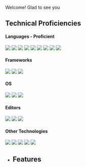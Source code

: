 Welcome! Glad to see you

## Technical Proficiencies
#### Languages - Proficient
[![](https://img.shields.io/badge/C++-grey?style=for-the-badge&logo=cplusplus&logoColor=4EAA25)]()
[![](https://img.shields.io/badge/HTML-grey?style=for-the-badge&logo=html5&logoColor=fc9003)]()
[![](https://img.shields.io/badge/CSS-grey?style=for-the-badge&logo=css3&logoColor=1572B6)]()
[![](https://img.shields.io/badge/javascript-grey?style=for-the-badge&logo=javascript&logoColor=F7DF1E)]()
[![](https://img.shields.io/badge/SQL-grey?style=for-the-badge&logo=mysql&logoColor=03bafc)]()
[![](https://img.shields.io/badge/SQL-grey?style=for-the-badge&logo=postgresql&logoColor=03bafc)]()
[![](https://img.shields.io/badge/Python-grey?style=for-the-badge&logo=Python&logoColor=03fc4e)]()
[![](https://img.shields.io/badge/Java-grey?style=for-the-badge&logo=openjdk&logoColor=red)]()
[![](https://img.shields.io/badge/Bash-grey?style=for-the-badge&logo=gnu-bash&logoColor=0398fc)]()


#### Frameworks
[![](https://img.shields.io/badge/SpringBoot-Spring-green?style=for-the-badge&logo=springboot&logoColor=light-blue)]()
[![](https://img.shields.io/badge/Django-grey?style=for-the-badge&logo=django&logoColor=light-blue)]()
[![](https://img.shields.io/badge/Asp.Net-grey?style=for-the-badge&logo=.net&logoColor=light-blue)]()

#### OS
[![](https://img.shields.io/badge/Ubuntu-orange?style=for-the-badge&logo=ubuntu&logoColor=white)]()
[![](https://img.shields.io/badge/Windows-blue?style=for-the-badge&logo=windows&logoColor=light-blue)]()
[![](https://img.shields.io/badge/MacOS?style=for-the-badge&logo=macos&logoColor=blue)]()


#### Editors

[![](https://img.shields.io/badge/IntelliJ-grey?style=for-the-badge&logo=intellij&logoColor=blue)]()
[![](https://img.shields.io/badge/VisualStudio-grey?style=for-the-badge&logo=visualstudio&logoColor=blue)]()
[![](https://img.shields.io/badge/VSCode-grey?style=for-the-badge&logo=vscode&logoColor=blue)]()



#### Other Technologies

[![](https://img.shields.io/badge/Confluence-Jira-blue?style=for-the-badge&logo=confluence&logoColor=black)]()
[![](https://img.shields.io/badge/docker-blue?style=for-the-badge&logo=docker&logoColor=grey)]()
[![](https://img.shields.io/badge/K8S-blue?style=for-the-badge&logo=kubernetes&logoColor=white)]()
[![](https://img.shields.io/badge/Git-orange?style=for-the-badge&logo=git&logoColor=black)]()
[![](https://img.shields.io/badge/Ansible-red?style=for-the-badge&logo=ansible&logoColor=black)]()




- ## Features




<!--
Light-blue: 03c2fc
**comessErinaceus/comessErinaceus** is a ✨ _special_ ✨ repository because its `README.md` (this file) appears on your GitHub profile.

Here are some ideas to get you started:

- 🔭 I’m currently working on ...
- 🌱 I’m currently learning ...
- 👯 I’m looking to collaborate on ...
- 🤔 I’m looking for help with ...
- 💬 Ask me about ...
- 📫 How to reach me: ...
- 😄 Pronouns: ...
- ⚡ Fun fact: ...
-->
